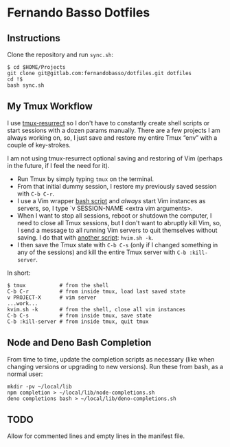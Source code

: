 # Fernando Basso Dotfiles

## Instructions

Clone the repository and run `sync.sh`:

```shell-session
$ cd $HOME/Projects
git clone git@gitlab.com:fernandobasso/dotfiles.git dotfiles
cd !$
bash sync.sh
```



## My Tmux Workflow

I use [tmux-resurrect](https://github.com/tmux-plugins/tmux-resurrect) so I don't have to constantly create shell scripts or start sessions with a dozen params manually. There are a few projects I am always working on, so, I just save and restore my entire Tmux “env” with a couple of key-strokes.

I am not using tmux-resurrect optional saving and restoring of Vim (perhaps in the future, if I feel the need for it).

* Run Tmux by simply typing `tmux` on the terminal.
* From that initial dummy session, I restore my previously saved session with `C-b C-r`.
* I use a Vim wrapper [bash script](https://gitlab.com/fernandobasso/dotfiles/-/blob/master/bash_incl/wrappers.sh) and _always_ start Vim instances as servers, so, I type `v SESSION-NAME &lt;extra vim arguments&gt;.
* When I want to stop all sessions, reboot or shutdown the computer, I need to close all Tmux sessions, but I don't want to abruptly kill Vim, so, I send a message to all running Vim servers to quit themselves without saving. I do that with [another script](https://gitlab.com/fernandobasso/dotfiles/-/blob/master/bin/hvim.sh): `hvim.sh -k`.
* I then save the Tmux state with `C-b C-s` (only if I changed something in any of the sessions) and kill the entire Tmux server with `C-b :kill-server`.



In short:

```
$ tmux           # from the shell
C-b C-r          # from inside tmux, load last saved state
v PROJECT-X      # vim server
...work...
kvim.sh -k       # from the shell, close all vim instances
C-b C-s          # from inside tmux, save state
C-b :kill-server # from inside tmux, quit tmux

```



## Node and Deno Bash Completion

From time to time, update the completion scripts as necessary (like when changing versions or upgrading to new versions). Run these from bash, as a normal user:

```
mkdir -pv ~/local/lib
npm completion > ~/local/lib/node-completions.sh
deno completions bash > ~/local/lib/deno-completions.sh
```



## TODO

Allow for commented lines and empty lines in the manifest file.


